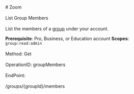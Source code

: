 <br>#     Zoom</br>
<br>List Group Members </br>
<br>List the members of a [group](https://support.zoom.us/hc/en-us/articles/204519819-Group-Management-) under your account.

**Prerequisite**: Pro, Business, or Education account
**Scopes**: `group:read:admin`
 </br>
<br>Method: Get</br>
<br>OperationID: groupMembers</br>
<br>EndPoint:</br>
<br>/groups/{groupId}/members</br>
